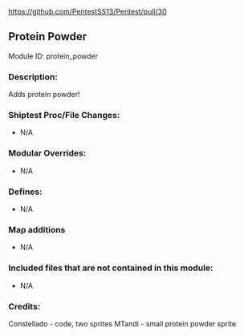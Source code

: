 <!-- This should be copy-pasted into the root of your module folder as readme.md -->

https://github.com/PentestSS13/Pentest/pull/30

## Protein Powder

Module ID: protein_powder

### Description:

Adds protein powder!

### Shiptest Proc/File Changes:

- N/A

### Modular Overrides:

- N/A

### Defines:

- N/A

### Map additions
- N/A

### Included files that are not contained in this module:
- N/A


### Credits:

Constellado - code, two sprites
MTandi - small protein powder sprite
